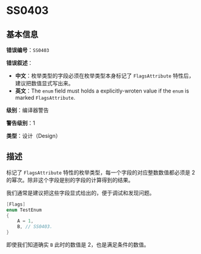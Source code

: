 ﻿# SS0403
## 基本信息

**错误编号**：`SS0403`

**错误叙述**：

* **中文**：枚举类型的字段必须在枚举类型本身标记了 `FlagsAttribute` 特性后，建议把数值显式写出来。
* **英文**：The `enum` field must holds a explicitly-wroten value if the `enum` is marked `FlagsAttribute`.

**级别**：编译器警告

**警告级别**：1

**类型**：设计（Design）

## 描述

标记了 `FlagsAttribute` 特性的枚举类型，每一个字段的对应整数数值都必须是 2 的幂次。除非这个字段是别的字段的计算得到的结果。

我们通常是建议把这些字段显式给出的，便于调试和发现问题。

```csharp
[Flags]
enum TestEnum
{
    A = 1,
    B, // SS0403.
}
```

即使我们知道确实 `B` 此时的数值是 2，也是满足条件的数值。
